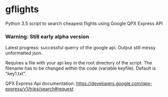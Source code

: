 # gflights
Python 3.5 script to search cheapest flights using Google QPX Express API

### Warning: Still early alpha version
Latest progress: successful querry of the google api. Output still messy unformatted json.

Requires a file with your api key in the root directory of the script. The filename has to be changed within the code (variable keyfile). Default is "key1.txt".


QPX Express Api documentation: https://developers.google.com/qpx-express/v1/trips/search#request

